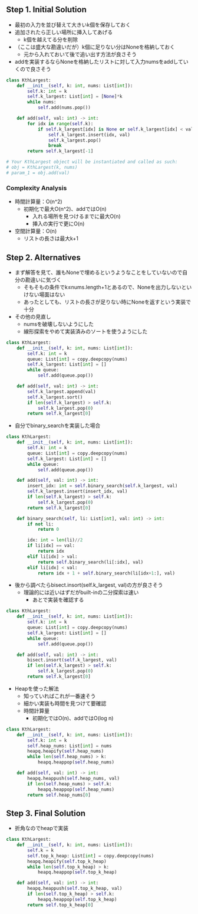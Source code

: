 ## Step 1. Initial Solution

- 最初の入力を並び替えて大きいk個を保存しておく
- 追加されたら正しい場所に挿入してあげる
    - k個を越えてる分を削除
- （ここは盛大な勘違いだが）k個に足りない分はNoneを格納しておく
    - 元から入れておいて後で追い出す方法が良さそう
- addを実装するならNoneを格納したリストに対して入力numsをaddしていくので良さそう

```python
class KthLargest:
    def __init__(self, k: int, nums: List[int]):
        self.k: int = k
        self.k_largest: List[int] = [None]*k
        while nums:
            self.add(nums.pop())

    def add(self, val: int) -> int:
        for idx in range(self.k):
            if self.k_largest[idx] is None or self.k_largest[idx] < val:
                self.k_largest.insert(idx, val)
                self.k_largest.pop()
                break
        return self.k_largest[-1]

# Your KthLargest object will be instantiated and called as such:
# obj = KthLargest(k, nums)
# param_1 = obj.add(val)
```

### Complexity Analysis

- 時間計算量：O(n^2)
    - 初期化で最大O(n^2)、addではO(n)
        - 入れる場所を見つけるまでに最大O(n)
        - 挿入の実行で更にO(n)
- 空間計算量：O(n)
    - リストの長さは最大k+1

## Step 2. Alternatives

- まず解答を見て、誰もNoneで埋めるというようなことをしていないので自分の勘違いに気づく
    - そもそもの条件でk≤nums.length+1とあるので、Noneを出力しないといけない場面はない
    - あったとしても、リストの長さが足りない時にNoneを返すという実装で十分
- その他の見直し
    - numsを破壊しないようにした
    - 線形探索をやめて実装済みのソートを使うようにした

```python
class KthLargest:
    def __init__(self, k: int, nums: List[int]):
        self.k: int = k
        queue: List[int] = copy.deepcopy(nums)
        self.k_largest: List[int] = []
        while queue:
            self.add(queue.pop())

    def add(self, val: int) -> int:
        self.k_largest.append(val)
        self.k_largest.sort()
        if len(self.k_largest) > self.k:
            self.k_largest.pop(0)
        return self.k_largest[0]
```

- 自分でbinary_searchを実装した場合

```python
class KthLargest:
    def __init__(self, k: int, nums: List[int]):
        self.k: int = k
        queue: List[int] = copy.deepcopy(nums)
        self.k_largest: List[int] = []
        while queue:
            self.add(queue.pop())

    def add(self, val: int) -> int:
        insert_idx: int = self.binary_search(self.k_largest, val)
        self.k_largest.insert(insert_idx, val)
        if len(self.k_largest) > self.k:
            self.k_largest.pop(0)
        return self.k_largest[0]

    def binary_search(self, li: List[int], val: int) -> int:
        if not li:
            return 0

        idx: int = len(li)//2
        if li[idx] == val:
            return idx
        elif li[idx] > val:
            return self.binary_search(li[:idx], val)
        elif li[idx] < val:
            return idx + 1 + self.binary_search(li[idx+1:], val)
```

- 後から調べたらbisect.insort(self.k_largest, val)の方が良さそう
    - 理論的には近いはずだがbuilt-inの二分探索は速い
        - あとで実装を確認する

```python
class KthLargest:
    def __init__(self, k: int, nums: List[int]):
        self.k: int = k
        queue: List[int] = copy.deepcopy(nums)
        self.k_largest: List[int] = []
        while queue:
            self.add(queue.pop())

    def add(self, val: int) -> int:
        bisect.insort(self.k_largest, val)
        if len(self.k_largest) > self.k:
            self.k_largest.pop(0)
        return self.k_largest[0]
```

- Heapを使った解法
    - 知っていればこれが一番速そう
    - 細かい実装も時間を見つけて要確認
    - 時間計算量
        - 初期化ではO(n)、addではO(log n)

```python
class KthLargest:
    def __init__(self, k: int, nums: List[int]):
        self.k: int = k
        self.heap_nums: List[int] = nums
        heapq.heapify(self.heap_nums)
        while len(self.heap_nums) > k:
            heapq.heappop(self.heap_nums)

    def add(self, val: int) -> int:
        heapq.heappush(self.heap_nums, val)
        if len(self.heap_nums) > self.k:
            heapq.heappop(self.heap_nums)
        return self.heap_nums[0]
```

## Step 3. Final Solution

- 折角なのでheapで実装

```python
class KthLargest:
    def __init__(self, k: int, nums: List[int]):
        self.k = k
        self.top_k_heap: List[int] = copy.deepcopy(nums)
        heapq.heapify(self.top_k_heap)
        while len(self.top_k_heap) > k:
            heapq.heappop(self.top_k_heap)

    def add(self, val: int) -> int:
        heapq.heappush(self.top_k_heap, val)
        if len(self.top_k_heap) > self.k:
            heapq.heappop(self.top_k_heap)
        return self.top_k_heap[0]
```
